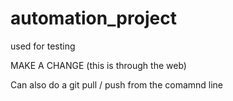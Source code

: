 automation_project
==================

used for testing

MAKE A CHANGE (this is through the web)

Can also do a git pull / push from the comamnd line
